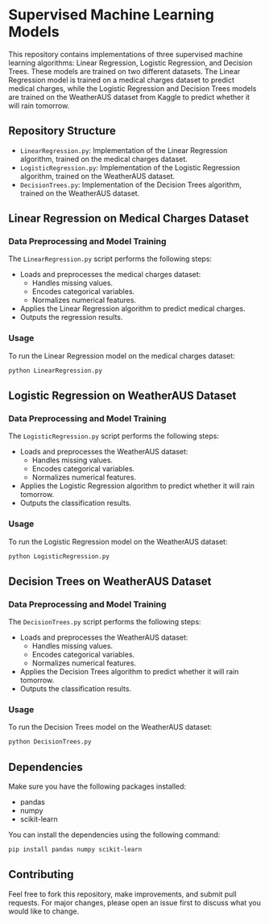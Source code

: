 # Supervised Machine Learning Models

This repository contains implementations of three supervised machine learning algorithms: Linear Regression, Logistic Regression, and Decision Trees. These models are trained on two different datasets. The Linear Regression model is trained on a medical charges dataset to predict medical charges, while the Logistic Regression and Decision Trees models are trained on the WeatherAUS dataset from Kaggle to predict whether it will rain tomorrow.

## Repository Structure

- `LinearRegression.py`: Implementation of the Linear Regression algorithm, trained on the medical charges dataset.
- `LogisticRegression.py`: Implementation of the Logistic Regression algorithm, trained on the WeatherAUS dataset.
- `DecisionTrees.py`: Implementation of the Decision Trees algorithm, trained on the WeatherAUS dataset.

## Linear Regression on Medical Charges Dataset

### Data Preprocessing and Model Training
The `LinearRegression.py` script performs the following steps:
- Loads and preprocesses the medical charges dataset:
  - Handles missing values.
  - Encodes categorical variables.
  - Normalizes numerical features.
- Applies the Linear Regression algorithm to predict medical charges.
- Outputs the regression results.

### Usage
To run the Linear Regression model on the medical charges dataset:
```bash
python LinearRegression.py
```

## Logistic Regression on WeatherAUS Dataset

### Data Preprocessing and Model Training
The `LogisticRegression.py` script performs the following steps:
- Loads and preprocesses the WeatherAUS dataset:
  - Handles missing values.
  - Encodes categorical variables.
  - Normalizes numerical features.
- Applies the Logistic Regression algorithm to predict whether it will rain tomorrow.
- Outputs the classification results.

### Usage
To run the Logistic Regression model on the WeatherAUS dataset:
```bash
python LogisticRegression.py
```

## Decision Trees on WeatherAUS Dataset

### Data Preprocessing and Model Training
The `DecisionTrees.py` script performs the following steps:
- Loads and preprocesses the WeatherAUS dataset:
  - Handles missing values.
  - Encodes categorical variables.
  - Normalizes numerical features.
- Applies the Decision Trees algorithm to predict whether it will rain tomorrow.
- Outputs the classification results.

### Usage
To run the Decision Trees model on the WeatherAUS dataset:
```bash
python DecisionTrees.py
```

## Dependencies
Make sure you have the following packages installed:
- pandas
- numpy
- scikit-learn

You can install the dependencies using the following command:
```bash
pip install pandas numpy scikit-learn
```

## Contributing
Feel free to fork this repository, make improvements, and submit pull requests. For major changes, please open an issue first to discuss what you would like to change.

